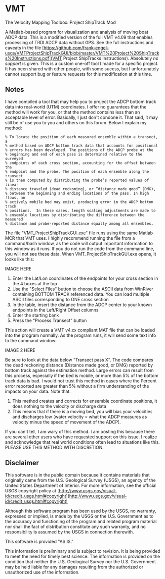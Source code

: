 VMT
===

The Velocity Mapping Toolbox: Project ShipTrack Mod

A Matlab-based program for visualization and analysis of moving boat ADCP data. This is a modified version of the full VMT v4.09 that enables processing of TRDI ADCP data without GPS. See the full instructions and caveats in the file [https://github.com/frank-engel-usgs/VMTProjectShipTrackGUI/blob/master/VMT%20Project%20ShipTracks%20Instructions.pdf](VMT Project ShipTracks Instructions). Absolutely *no support* is given. This is a custom one-off tool I made for a specific project. It has been shared with other people, with some sucess, but I unfortunately cannot support bug or feature requests for this modification at this time. 

Notes
-----
I have compiled a tool that may help you to project the ADCP bottom track data into real-world (UTM) coordinates. I offer no guarantees that the method will work for you, or that the method contains less than an acceptable level of error. Basically, I just don't condone it. That said, it may still be of use you to you and others on this forum. Below I explain my method:

```
% To locate the position of each measured ensemble within a transect, a
% method based on ADCP bottom track data that accounts for positional
% errors has been developed. The positions of the ADCP probe at the
% beginning and end of each pass is determined relative to the surveyed
% endpoints of each cross section, accounting for the offset between the
% endpoint and the probe. The position of each ensemble along the transect
% is then computed by distributing the probe’s reported values of linear
% distance traveled (dead reckoning), or “distance made good” (DMG),
% between the beginning and ending locations of the pass. In high flows, an
% actively mobile bed may exist, producing error in the ADCP bottom track
% positions.  In these cases, length scaling adjustments are made to
% ensemble locations by distributing the difference between the measured
% distance and probe-reported distance equally among all ensembles.
```
The file "VMT_ProjectShipTrackGUI.exe" file runs using the same Matlab MCR that VMT uses. I highly recommend running the file from a command/bash window, as the code will output important information to this window as it runs. If you do not run the code from the command line, you will not see these data. When VMT_ProjectShipTrackGUI.exe opens, it looks like this:

IMAGE HERE

1. Enter the Lat/Lon coordinates of the endpoints for your cross section in the 4 boxes at the top
2. Use the "Select Files" button to choose the ASCII data from WinRiver containing BOTTOM TRACK referenced data. You can load multiple ASCII files corresponding to ONE cross section
3. In the table, insert the distance from the ADCP center to your known endpoints in the Left/Right Offset columns
4. Enter the starting bank
5. Press the "Process Transect" button

This action will create a VMT v4.xx compliant MAT file that can be loaded into the program normally. As the program runs, it will send some text info to the command window:

IMAGE 2 HERE

Be sure to look at the data below "Transect pass X". The code compares the dead reckoning distance (Distance made good, or DMG) reported by bottom track against the estimation method. Large errors can result from this process, especially if the bed is mobile, or more than 5% of the bottom track data is bad. I would not trust this method in cases where the Percent error reported are greater than 5% without a firm understanding of the impacts on your data. Note that:

1. This method creates and corrects for ensemble coordinate positions, it does nothing to the velocity or discharge data
2. This means that if there is a moving bed, you will bias your velocities and discharges low (water velocity = what the ADCP measures as velocity minus the speed of movement of the ADCP).

If you can't tell, I am wary of this method. I am posting this because there are several other users who have requested support on this issue. I realize and acknowledge that real world conditions often lead to situations like this. PLEASE USE THIS METHOD WITH DISCRETION.

Disclaimer
----------
This software is in the public domain because it contains materials that originally came from the U.S. Geological Survey  (USGS), an agency of the United States Department of Interior. For more information, see the official USGS copyright policy at [http://www.usgs.gov/visual-id/credit_usgs.html#copyright](http://www.usgs.gov/visual-id/credit_usgs.html#copyright)

Although this software program has been used by the USGS, no warranty, expressed or implied, is made by the USGS or the U.S. Government as to the accuracy and functioning of the program and related program material nor shall the fact of distribution constitute any such warranty, and no responsibility is assumed by the USGS in connection therewith.

This software is provided "AS IS."

This information is preliminary and is subject to revision. It is being provided to meet the need for timely
best science. The information is provided on the condition that neither the U.S. Geological Survey nor the
U.S. Government may be held liable for any damages resulting from the authorized or unauthorized use of
the information.
